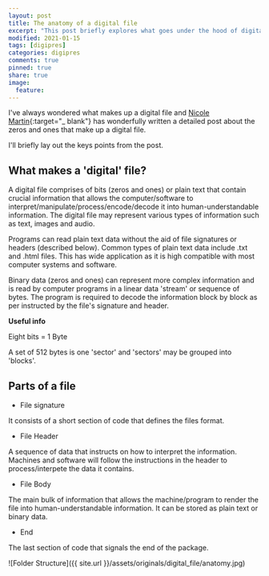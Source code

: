 ```yaml
---
layout: post
title: The anatomy of a digital file
excerpt: "This post briefly explores what goes under the hood of digital files"
modified: 2021-01-15
tags: [digipres]
categories: digipres
comments: true
pinned: true
share: true
image:
  feature:
---
```


I've always wondered what makes up a digital file and [Nicole Martin](https://twobitpreservation.com/){:target="\_ blank"} has wonderfully written a detailed post about the zeros and ones that make up a digital file.

I'll briefly lay out the keys points from the post.

## What makes a 'digital' file?

A digital file comprises of bits (zeros and ones) or plain text that contain crucial information that allows the computer/software to interpret/manipulate/process/encode/decode it into human-understandable information. The digital file may represent various types of information such as text, images and audio.

Programs can read plain text data without the aid of file signatures or headers (described below). Common types of plain text data include .txt and .html files. This has wide application as it is high compatible with most computer systems and software.

Binary data (zeros and ones) can represent more complex information and is read by computer programs in a linear data 'stream' or sequence of bytes. The program is required to decode the information block by block as per instructed by the file's signature and header.

**Useful info**

Eight bits = 1 Byte

A set of 512 bytes is one 'sector' and 'sectors' may be grouped into 'blocks'.

## Parts of a file

- File signature

It consists of a short section of code that defines the files format.

- File Header

A sequence of data that instructs on how to interpret the information. Machines and software will follow the instructions in the header to process/interpete the data it contains.

- File Body

The main bulk of information that allows the machine/program to render the file into human-understandable information. It can be stored as plain text or binary data.

- End

The last section of code that signals the end of the package.

![Folder Structure]({{ site.url }}/assets/originals/digital_file/anatomy.jpg)
